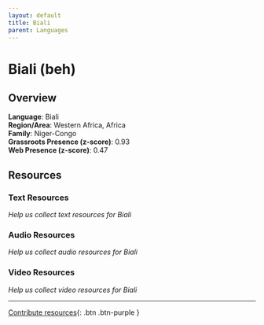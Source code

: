 ```yaml
---
layout: default
title: Biali
parent: Languages
---
```


# Biali (beh)

## Overview

**Language**: Biali  
**Region/Area**: Western Africa, Africa  
**Family**: Niger-Congo  
**Grassroots Presence (z-score)**: 0.93  
**Web Presence (z-score)**: 0.47  

## Resources

### Text Resources
*Help us collect text resources for Biali*

### Audio Resources
*Help us collect audio resources for Biali*

### Video Resources
*Help us collect video resources for Biali*

---

[Contribute resources](https://forms.office.com/e/1SfLJx3u1r){: .btn .btn-purple }
